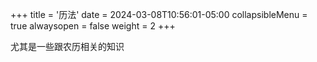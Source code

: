 +++
title = '历法'
date = 2024-03-08T10:56:01-05:00
collapsibleMenu = true
alwaysopen = false
weight = 2
+++

尤其是一些跟农历相关的知识